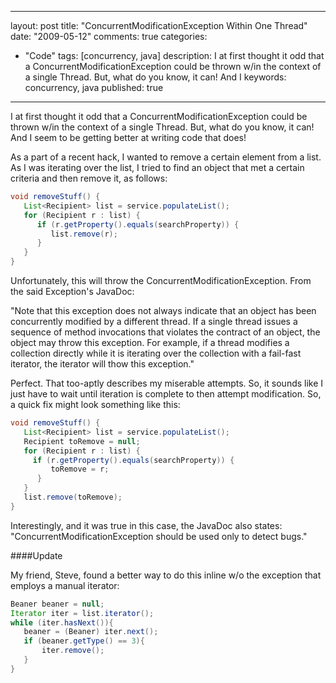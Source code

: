 
---
layout: post
title: "ConcurrentModificationException Within One Thread"
date: "2009-05-12"
comments: true
categories:
  - "Code"
tags: [concurrency, java]
description: I at first thought it odd that a ConcurrentModificationException could be thrown w/in the context of a single Thread.  But, what do you know, it can!  And I
keywords: concurrency, java
published: true
---

I at first thought it odd that a ConcurrentModificationException could be thrown w/in the context of a single Thread.  But, what do you know, it can!  And I seem to be getting better at writing code that does!
<!--more-->

As a part of a recent hack, I wanted to remove a certain element from a list.  As I was iterating over the list, I tried to find an object that met a certain criteria and then remove it, as follows:

```java
void removeStuff() {
   List<Recipient> list = service.populateList();
   for (Recipient r : list) {
      if (r.getProperty().equals(searchProperty)) {
         list.remove(r);
      }
   }
}
```

Unfortunately, this will throw the ConcurrentModificationException.  From the said Exception's JavaDoc:

"Note that this exception does not always indicate that an object has been concurrently modified by a different thread. If a single thread issues a sequence of method invocations that violates the contract of an object, the object may throw this exception. For example, if a thread modifies a collection directly while it is iterating over the collection with a fail-fast iterator, the iterator will thow this exception."

Perfect.  That too-aptly describes my miserable attempts.  So, it sounds like I just have to wait until iteration is complete to then attempt modification.  So, a quick fix might look something like this:

```java
void removeStuff() {
   List<Recipient> list = service.populateList();
   Recipient toRemove = null;
   for (Recipient r : list) {
     if (r.getProperty().equals(searchProperty)) {
         toRemove = r;
      }
   }
   list.remove(toRemove);
}
```


Interestingly, and it was true in this case, the JavaDoc also states: "ConcurrentModificationException  should be used only to detect bugs."

####Update

My friend, Steve, found a better way to do this inline w/o the exception that employs a manual iterator:

```java
Beaner beaner = null;
Iterator iter = list.iterator();
while (iter.hasNext()){
   beaner = (Beaner) iter.next();
   if (beaner.getType() == 3){
       iter.remove();
   }
}
```
  
